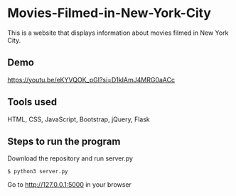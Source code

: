# Movies-Filmed-in-New-York-City

This is a website that displays information about movies filmed in New York City.

## Demo

https://youtu.be/eKYVQOK_pGI?si=D1kIAmJ4MRG0aACc

## Tools used

HTML, CSS, JavaScript, Bootstrap, jQuery, Flask

## Steps to run the program

Download the repository and run server.py
```
$ python3 server.py
```
Go to http://127.0.0.1:5000 in your browser
